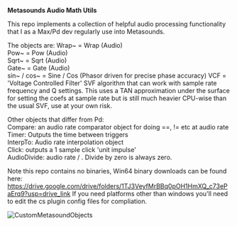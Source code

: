 **Metasounds Audio Math Utils**

This repo implements a collection of helpful audio processing functionality that I as a Max/Pd dev regularly use into Metasounds.

The objects are:
Wrap\~ = Wrap (Audio)  
Pow\~  = Pow (Audio)  
Sqrt\~ = Sqrt (Audio)  
Gate\~ = Gate (Audio)  
sin~ / cos~ = Sine / Cos (Phasor driven for precise phase accuracy)
VCF = 'Voltage Controlled Filter' SVF algorithm that can work with sample rate frequency and Q settings. This uses a TAN approximation under the surface for setting the coefs at sample rate but is still much heavier CPU-wise than the usual SVF, use at your own risk.

Other objects that differ from Pd:  
Compare: an audio rate comparator object for doing ==, != etc at audio rate  
Timer: Outputs the time between triggers  
InterpTo: Audio rate interpolation object  
Click: outputs a 1 sample click 'unit impulse'  
AudioDivide: audio rate / . Divide by zero is always zero.  

Note this repo contains no binaries, Win64 binary downloads can be found here: https://drive.google.com/drive/folders/1TJ3VeyfMrBBq0pOH1HmXQ_c73ePaErq9?usp=drive_link
If you need platforms other than windows you'll need to edit the cs plugin config files for compliation.

![CustomMetasoundObjects](https://github.com/Chris-TopherW/MetasoundsAudioMathUtils/assets/11866314/3c56d392-a4f5-4246-ab35-d858daf23569)
